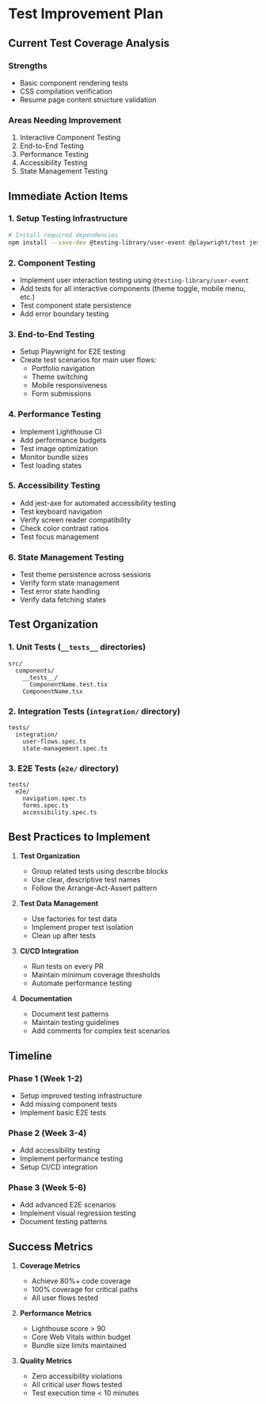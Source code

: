 # Test Improvement Plan

## Current Test Coverage Analysis

### Strengths
- Basic component rendering tests
- CSS compilation verification
- Resume page content structure validation

### Areas Needing Improvement
1. Interactive Component Testing
2. End-to-End Testing
3. Performance Testing
4. Accessibility Testing
5. State Management Testing

## Immediate Action Items

### 1. Setup Testing Infrastructure
```bash
# Install required dependencies
npm install --save-dev @testing-library/user-event @playwright/test jest-axe
```

### 2. Component Testing
- Implement user interaction testing using `@testing-library/user-event`
- Add tests for all interactive components (theme toggle, mobile menu, etc.)
- Test component state persistence
- Add error boundary testing

### 3. End-to-End Testing
- Setup Playwright for E2E testing
- Create test scenarios for main user flows:
  - Portfolio navigation
  - Theme switching
  - Mobile responsiveness
  - Form submissions

### 4. Performance Testing
- Implement Lighthouse CI
- Add performance budgets
- Test image optimization
- Monitor bundle sizes
- Test loading states

### 5. Accessibility Testing
- Add jest-axe for automated accessibility testing
- Test keyboard navigation
- Verify screen reader compatibility
- Check color contrast ratios
- Test focus management

### 6. State Management Testing
- Test theme persistence across sessions
- Verify form state management
- Test error state handling
- Verify data fetching states

## Test Organization

### 1. Unit Tests (`__tests__` directories)
```
src/
  components/
    __tests__/
      ComponentName.test.tsx
    ComponentName.tsx
```

### 2. Integration Tests (`integration/` directory)
```
tests/
  integration/
    user-flows.spec.ts
    state-management.spec.ts
```

### 3. E2E Tests (`e2e/` directory)
```
tests/
  e2e/
    navigation.spec.ts
    forms.spec.ts
    accessibility.spec.ts
```

## Best Practices to Implement

1. **Test Organization**
   - Group related tests using describe blocks
   - Use clear, descriptive test names
   - Follow the Arrange-Act-Assert pattern

2. **Test Data Management**
   - Use factories for test data
   - Implement proper test isolation
   - Clean up after tests

3. **CI/CD Integration**
   - Run tests on every PR
   - Maintain minimum coverage thresholds
   - Automate performance testing

4. **Documentation**
   - Document test patterns
   - Maintain testing guidelines
   - Add comments for complex test scenarios

## Timeline

### Phase 1 (Week 1-2)
- Setup improved testing infrastructure
- Add missing component tests
- Implement basic E2E tests

### Phase 2 (Week 3-4)
- Add accessibility testing
- Implement performance testing
- Setup CI/CD integration

### Phase 3 (Week 5-6)
- Add advanced E2E scenarios
- Implement visual regression testing
- Document testing patterns

## Success Metrics

1. **Coverage Metrics**
   - Achieve 80%+ code coverage
   - 100% coverage for critical paths
   - All user flows tested

2. **Performance Metrics**
   - Lighthouse score > 90
   - Core Web Vitals within budget
   - Bundle size limits maintained

3. **Quality Metrics**
   - Zero accessibility violations
   - All critical user flows tested
   - Test execution time < 10 minutes
